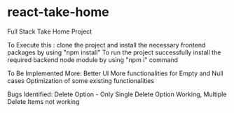 # react-take-home

Full Stack Take Home Project

To Execute this : clone the project and install the necessary frontend packages by using "npm install"
To run the project successfully install the required backend node module by using "npm i" command

To Be Implemented More:
Better UI
More functionalities for Empty and Null cases
Optimization of some existing functionalities

Bugs Identified:
Delete Option - Only Single Delete Option Working, Multiple Delete Items not working
